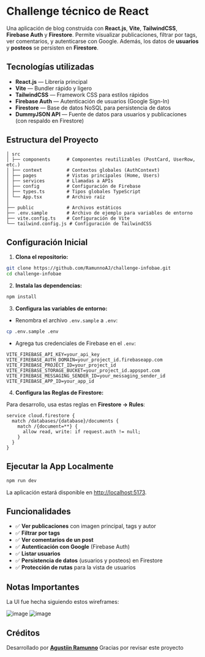 # Challenge técnico de React

Una aplicación de blog construida con **React.js**, **Vite**, **TailwindCSS**, **Firebase Auth** y **Firestore**.
Permite visualizar publicaciones, filtrar por tags, ver comentarios, y autenticarse con Google. Además, los datos de **usuarios** y **posteos** se persisten en **Firestore**.

## Tecnologías utilizadas

- **React.js** — Librería principal
- **Vite** — Bundler rápido y ligero
- **TailwindCSS** — Framework CSS para estilos rápidos
- **Firebase Auth** — Autenticación de usuarios (Google Sign-In)
- **Firestore** — Base de datos NoSQL para persistencia de datos
- **DummyJSON API** — Fuente de datos para usuarios y publicaciones (con respaldo en Firestore)

## Estructura del Proyecto

```
│ src
│ ├── components      # Componentes reutilizables (PostCard, UserRow, etc.)
│ ├── context         # Contextos globales (AuthContext)
│ ├── pages           # Vistas principales (Home, Users)
│ ├── services        # Llamadas a APIs
│ ├── config          # Configuración de Firebase
│ ├── types.ts        # Tipos globales TypeScript
│ └── App.tsx         # Archivo raíz
│
├── public            # Archivos estáticos
├── .env.sample       # Archivo de ejemplo para variables de entorno
├── vite.config.ts    # Configuración de Vite
└── tailwind.config.js # Configuración de TailwindCSS
```

## Configuración Inicial

1. **Clona el repositorio:**

```bash
git clone https://github.com/RamunnoAJ/challenge-infobae.git
cd challenge-infobae
```

2. **Instala las dependencias:**

```bash
npm install
```

3. **Configura las variables de entorno:**

- Renombra el archivo `.env.sample` a `.env`:

```bash
cp .env.sample .env
```

- Agrega tus credenciales de Firebase en el `.env`:

```env
VITE_FIREBASE_API_KEY=your_api_key
VITE_FIREBASE_AUTH_DOMAIN=your_project_id.firebaseapp.com
VITE_FIREBASE_PROJECT_ID=your_project_id
VITE_FIREBASE_STORAGE_BUCKET=your_project_id.appspot.com
VITE_FIREBASE_MESSAGING_SENDER_ID=your_messaging_sender_id
VITE_FIREBASE_APP_ID=your_app_id
```

4. **Configura las Reglas de Firestore:**

Para desarrollo, usa estas reglas en **Firestore → Rules**:

```plaintext
service cloud.firestore {
  match /databases/{database}/documents {
    match /{document=**} {
      allow read, write: if request.auth != null;
    }
  }
}
```

## Ejecutar la App Localmente

```bash
npm run dev
```

La aplicación estará disponible en [http://localhost:5173](http://localhost:5173).

## Funcionalidades

- ✅ **Ver publicaciones** con imagen principal, tags y autor
- ✅ **Filtrar por tags**
- ✅ **Ver comentarios de un post**
- ✅ **Autenticación con Google** (Firebase Auth)
- ✅ **Listar usuarios**
- ✅ **Persistencia de datos** (usuarios y posteos) en Firestore
- ✅ **Protección de rutas** para la vista de usuarios

## Notas Importantes

La UI fue hecha siguiendo estos wireframes:

![image](https://github.com/user-attachments/assets/63da187b-169e-4f53-b4f4-a8b51e52f101)
![image](https://github.com/user-attachments/assets/9734bd23-7170-4e59-9590-288d3b0d7c74)

## Créditos

Desarrollado por **[Agustíin Ramunno](https://github.com/RamunnoAJ)**
Gracias por revisar este proyecto
